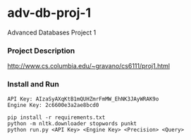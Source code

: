 # adv-db-proj-1
Advanced Databases Project 1

### Project Description

http://www.cs.columbia.edu/~gravano/cs6111/proj1.html

### Install and Run

```
API Key: AIzaSyAXqKtB1mQUHZmrFmMW_EhNK3JAyWRAK9o
Engine Key: 2c6600e3a2ae8bcd0
```

```{python}
pip install -r requirements.txt
python -m nltk.downloader stopwords punkt
python run.py <API Key> <Engine Key> <Precision> <Query>
```